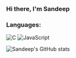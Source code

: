 ### Hi there, I'm Sandeep

### Languages:
![C](https://img.shields.io/badge/-C-FF00FF?logo=c&logoColor=white)
![JavaScript](https://img.shields.io/badge/-JavaScript-FF00FF?&logo=JavaScript)

[//]: <> (github stats.)
![Sandeep's GitHub stats](https://github-readme-stats-sandeepdotcode.vercel.app/api?username=sandeepdotcode&count_private=true&show_icons=true&include_all_commits=true&theme=dracula)
